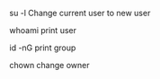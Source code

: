 su -l Change current user to new user

 whoami print user

 id -nG print group

 chown change owner
